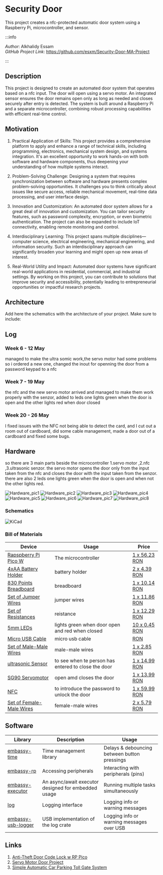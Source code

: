 # Security Door

This project creates a nfc-protected automatic door system using a Raspberry Pi, microcontroller, and sensor.

:::info

*Author*: Alkhalidy Essam \
*GitHub Project Link*: https://github.com/esxm/Security-Door-MA-Project

:::

## Description

This project is designed to create an automated door system that operates based on a nfc input. The door will open using a servo motor. An integrated sensor ensures the door remains open only as long as needed and closes securely after entry is detected. The system is built around a Raspberry Pi and a separate microcontroller, combining robust processing capabilities with efficient real-time control.

## Motivation

1. Practical Application of Skills: This project provides a comprehensive platform to apply and enhance a range of technical skills, including programming, electronics, mechanical system design, and systems integration. It's an excellent opportunity to work hands-on with both software and hardware components, thus deepening your understanding of how multiple systems interact.

2. Problem-Solving Challenge: Designing a system that requires synchronization between software and hardware presents complex problem-solving opportunities. It challenges you to think critically about issues like secure access, reliable mechanical movement, real-time data processing, and user interface design.

3. Innovation and Customization: An automated door system allows for a great deal of innovation and customization. You can tailor security features, such as password complexity, encryption, or even biometric authentication. The project can also be expanded to include IoT connectivity, enabling remote monitoring and control.

4. Interdisciplinary Learning: This project spans multiple disciplines—computer science, electrical engineering, mechanical engineering, and information security. Such an interdisciplinary approach can significantly broaden your learning and might open up new areas of interest.

5. Real-World Utility and Impact: Automated door systems have significant real-world applications in residential, commercial, and industrial settings. By working on this project, you can contribute to solutions that improve security and accessibility, potentially leading to entrepreneurial opportunities or impactful research projects.

## Architecture

Add here the schematics with the architecture of your project. Make sure to include:

## Log

<!-- write every week your progress here -->

### Week 6 - 12 May
managed to make the ultra somic work,the servo motor had some problems so i ordered a new one, changed the inout for openning the door from a password keypad to a nfc
### Week 7 - 19 May
the nfc and the new servo motor arrived and managed to make them work properly with the senzor, added to leds one lights green when the door is open and the other lights red when door closed
### Week 20 - 26 May
I fixed issues with the NFC not being able to detect the card, and I cut out a room out of cardboard, did some cable management, made a door out of a cardboard and fixed some bugs.
## Hardware

so there are 3 main parts beside the microcontroller 1.servo motor ,2.nfc ,3.ultrasonic senzor.
the servo motor opens the door only from the input taken from the nfc and closes the door with the input taken from the senzor.
there are also 2 leds one lights green when the door is open and when not the other lights red.

![Hardware_pic1](hardware_image2.jpeg)
![Hardware_pic2](hardware_image3.jpeg)
![Hardware_pic3](hardware_image4.jpeg)
![Hardware_pic4](hardware_image5.jpeg)
![Hardware_pic5](hardware_image6.jpeg)
![Hardware_pic6](hardware_image7.jpeg)
![Hardware_pic7](hardware_image8.jpeg)
![Hardware_pic8](hardware_image9.jpeg)


### Schematics

![KiCad](image.png)

### Bill of Materials

<!-- Fill out this table with all the hardware components that you might need.

The format is 

| [Device](link://to/device) | This is used ... | [price](link://to/store) |

-->

| Device | Usage | Price |
|--------|--------|-------|
| [Rapspberry Pi Pico W](https://www.raspberrypi.com/documentation/microcontrollers/raspberry-pi-pico.html) | The microcontroller | [1 x 56.23 RON](https://ardushop.ro/ro/home/2819-raspberry-pi-pico-wh.html?search_query=WCBSTR_PICO_WH&results=108) |
| [4xAA Battery Holder](https://ardushop.ro/4684-thickbox_default/suport-baterii-4xaa.jpg) | battery holder | [2 x 4.39 RON](https://ardushop.ro/ro/home/65-suport-baterii-4xaa.html?search_query=XHFSRH_4xAAholder&results=1) |
| [830 Points Breadboard](https://ardushop.ro/4105-thickbox_default/breadboard-830.jpg) | breadboard | [1 x 10.14 RON](https://ardushop.ro/ro/electronica/33-breadboard-830.html?search_query=HTZAKJ_BB-830&results=47) | 
| [Set of Jumper Wires](https://ardushop.ro/6604-thickbox_default/65-x-jumper-wires.jpg) | jumper wires | [1 x 11.86 RON](https://ardushop.ro/ro/electronica/28-65-x-jumper-wires.html?search_query=QUKRNX_FJP-65&results=144) | 
| [Set of Resistances](https://ardushop.ro/7381-thickbox_default/set-rezistente-14w-600buc30-valori-10r-1m.jpg) | reistance | [1 x 12.29 RON](https://ardushop.ro/ro/electronica/212-set-rezistente-14w-600buc30-valori-10r-1m.html?search_query=PLCTHL_R-SET&results=425) | 
| [5mm LEDs](https://ardushop.ro/605-thickbox_default/led-5mm.jpg) | lights green when door open and red when closed| [10 x 0.45 RON](https://ardushop.ro/ro/electronica/299-led-5mm.html?search_query=GIISED_LED5_red&results=286#/10-culoare-rou) | 
| [Micro USB Cable](https://static.optimusdigital.ro/31356-large_default/cablu-micro-usb-1-m-alb.jpg) | micro usb cable | [RON](https://www.optimusdigital.ro/ro/cabluri-cabluri-usb/498-cablu-micro-usb-1-m-alb.html?search_query=0104210000002362&results=1) | 
| [Set of Male-Male Wires](https://static.optimusdigital.ro/48477-large_default/set-fire-tata-tata-10p-10-cm.jpg) | male-male wires | [1 x 2.85 RON](https://www.optimusdigital.ro/ro/fire-fire-mufate/885-set-fire-tata-tata-10p-10-cm.html?search_query=0104210000009040&results=1) | 
| [ultrasonic Sensor](https://www.optimusdigital.ro/ro/senzori-senzori-ultrasonici/2328-senzor-ultrasonic-de-distana-hc-sr04-compatibil-33-v-i-5-v.html?search_query=hc-sr0&results=35) | to see when te person has entered to close the door | [1 x 14.99 RON](https://www.optimusdigital.ro/ro/senzori-senzori-ultrasonici/2328-senzor-ultrasonic-de-distana-hc-sr04-compatibil-33-v-i-5-v.html?search_query=hc-sr0&results=35) | 
| [SG90 Servomotor](https://static.optimusdigital.ro/54859-large_default/micro-servomotor-sg90.jpg) | open amd closes the door | [1 x 13.99 RON](https://www.optimusdigital.ro/ro/motoare-servomotoare/26-micro-servomotor-sg90.html?search_query=0104110000001368&results=1) | 
| [NFC](https://www.optimusdigital.ro/ro/altele/1590-modul-nfc-pn532.html?search_query=nfc&results=22) | to introduce the password to unlock the door | [1 x 59.99 RON](https://www.optimusdigital.ro/ro/altele/1590-modul-nfc-pn532.html?search_query=nfc&results=22) | 
| [Set of Female-Male Wires](https://static.optimusdigital.ro/54998-large_default/set-fire-mama-tata-10p-30-cm.jpg) | female-male wires | [2 x 5.79 RON](https://www.optimusdigital.ro/ro/fire-fire-mufate/879-set-fire-mama-tata-10p-30-cm.html?search_query=0104210000008999&results=1) | 

## Software

| Library | Description | Usage |
|---------|-------------|-------|
| [embassy-time](https://docs.embassy.dev/embassy-executor/git/std/index.html) | Time management library | Delays & debouncing between button pressings |
| [embassy-rp](https://docs.embassy.dev/embassy-rp/git/rp2040/index.html) | Accessing peripherals | Interacting with peripherals (pins) |
| [embassy-executor](https://docs.embassy.dev/embassy-executor/git/std/index.html)| An async/await executor designed for embedded usage | Running multiple tasks simultaneously |
| [log](https://docs.embassy.dev/embassy-usb-logger/git/default/index.html) | Logging interface | Logging info or warning messages |
| [embassy-usb-logger](https://docs.embassy.dev/embassy-usb-logger/git/default/index.html) | USB implementation of the log crate | Logging info or warning messages over USB |

## Links

<!-- Add a few links that inspired you and that you think you will use for your project -->

1. [Anti-Theft Door Code Lock w RP Pico](https://www.youtube.com/watch?v=Jg0W165iHYk)
2. [Servo Motor Door Project](https://youtu.be/o263P5RVYc0?si=v0RRp57XY6DXxYQ4)
3. [Simple Automatic Car Parking Toll Gate System](https://www.youtube.com/watch?v=O7yoa-hwnkI)
